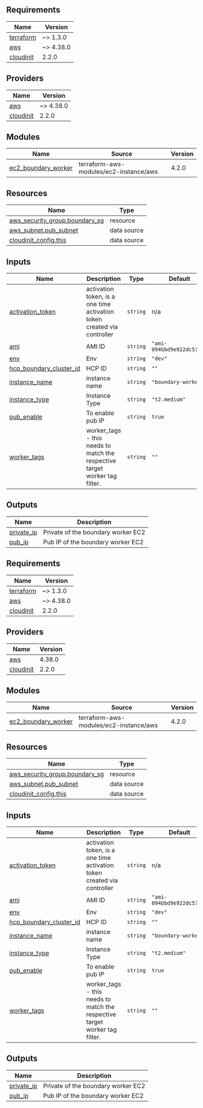 <!-- BEGIN_TF_DOCS -->
## Requirements

| Name | Version |
|------|---------|
| <a name="requirement_terraform"></a> [terraform](#requirement\_terraform) | ~> 1.3.0 |
| <a name="requirement_aws"></a> [aws](#requirement\_aws) | ~> 4.38.0 |
| <a name="requirement_cloudinit"></a> [cloudinit](#requirement\_cloudinit) | 2.2.0 |

## Providers

| Name | Version |
|------|---------|
| <a name="provider_aws"></a> [aws](#provider\_aws) | ~> 4.38.0 |
| <a name="provider_cloudinit"></a> [cloudinit](#provider\_cloudinit) | 2.2.0 |

## Modules

| Name | Source | Version |
|------|--------|---------|
| <a name="module_ec2_boundary_worker"></a> [ec2\_boundary\_worker](#module\_ec2\_boundary\_worker) | terraform-aws-modules/ec2-instance/aws | 4.2.0 |

## Resources

| Name | Type |
|------|------|
| [aws_security_group.boundary_sg](https://registry.terraform.io/providers/hashicorp/aws/latest/docs/resources/security_group) | resource |
| [aws_subnet.pub_subnet](https://registry.terraform.io/providers/hashicorp/aws/latest/docs/data-sources/subnet) | data source |
| [cloudinit_config.this](https://registry.terraform.io/providers/hashicorp/cloudinit/2.2.0/docs/data-sources/config) | data source |

## Inputs

| Name | Description | Type | Default | Required |
|------|-------------|------|---------|:--------:|
| <a name="input_activation_token"></a> [activation\_token](#input\_activation\_token) | activation token, is a one time activation token created via controller | `string` | n/a | yes |
| <a name="input_ami"></a> [ami](#input\_ami) | AMI ID | `string` | `"ami-094bbd9e922dc515d"` | no |
| <a name="input_env"></a> [env](#input\_env) | Env | `string` | `"dev"` | no |
| <a name="input_hcp_boundary_cluster_id"></a> [hcp\_boundary\_cluster\_id](#input\_hcp\_boundary\_cluster\_id) | HCP ID | `string` | `""` | no |
| <a name="input_instance_name"></a> [instance\_name](#input\_instance\_name) | instance name | `string` | `"boundary-worker"` | no |
| <a name="input_instance_type"></a> [instance\_type](#input\_instance\_type) | Instance Type | `string` | `"t2.medium"` | no |
| <a name="input_pub_enable"></a> [pub\_enable](#input\_pub\_enable) | To enable pub IP | `string` | `true` | no |
| <a name="input_worker_tags"></a> [worker\_tags](#input\_worker\_tags) | worker\_tags - this needs to match the respective target worker tag filter. | `string` | `""` | no |

## Outputs

| Name | Description |
|------|-------------|
| <a name="output_private_ip"></a> [private\_ip](#output\_private\_ip) | Private of the boundary worker EC2 |
| <a name="output_pub_ip"></a> [pub\_ip](#output\_pub\_ip) | Pub IP of the boundary worker EC2 |
<!-- END_TF_DOCS --><!-- BEGINNING OF PRE-COMMIT-TERRAFORM DOCS HOOK -->
## Requirements

| Name | Version |
|------|---------|
| <a name="requirement_terraform"></a> [terraform](#requirement\_terraform) | ~> 1.3.0 |
| <a name="requirement_aws"></a> [aws](#requirement\_aws) | ~> 4.38.0 |
| <a name="requirement_cloudinit"></a> [cloudinit](#requirement\_cloudinit) | 2.2.0 |

## Providers

| Name | Version |
|------|---------|
| <a name="provider_aws"></a> [aws](#provider\_aws) | 4.38.0 |
| <a name="provider_cloudinit"></a> [cloudinit](#provider\_cloudinit) | 2.2.0 |

## Modules

| Name | Source | Version |
|------|--------|---------|
| <a name="module_ec2_boundary_worker"></a> [ec2\_boundary\_worker](#module\_ec2\_boundary\_worker) | terraform-aws-modules/ec2-instance/aws | 4.2.0 |

## Resources

| Name | Type |
|------|------|
| [aws_security_group.boundary_sg](https://registry.terraform.io/providers/hashicorp/aws/latest/docs/resources/security_group) | resource |
| [aws_subnet.pub_subnet](https://registry.terraform.io/providers/hashicorp/aws/latest/docs/data-sources/subnet) | data source |
| [cloudinit_config.this](https://registry.terraform.io/providers/hashicorp/cloudinit/2.2.0/docs/data-sources/config) | data source |

## Inputs

| Name | Description | Type | Default | Required |
|------|-------------|------|---------|:--------:|
| <a name="input_activation_token"></a> [activation\_token](#input\_activation\_token) | activation token, is a one time activation token created via controller | `string` | n/a | yes |
| <a name="input_ami"></a> [ami](#input\_ami) | AMI ID | `string` | `"ami-094bbd9e922dc515d"` | no |
| <a name="input_env"></a> [env](#input\_env) | Env | `string` | `"dev"` | no |
| <a name="input_hcp_boundary_cluster_id"></a> [hcp\_boundary\_cluster\_id](#input\_hcp\_boundary\_cluster\_id) | HCP ID | `string` | `""` | no |
| <a name="input_instance_name"></a> [instance\_name](#input\_instance\_name) | instance name | `string` | `"boundary-worker"` | no |
| <a name="input_instance_type"></a> [instance\_type](#input\_instance\_type) | Instance Type | `string` | `"t2.medium"` | no |
| <a name="input_pub_enable"></a> [pub\_enable](#input\_pub\_enable) | To enable pub IP | `string` | `true` | no |
| <a name="input_worker_tags"></a> [worker\_tags](#input\_worker\_tags) | worker\_tags - this needs to match the respective target worker tag filter. | `string` | `""` | no |

## Outputs

| Name | Description |
|------|-------------|
| <a name="output_private_ip"></a> [private\_ip](#output\_private\_ip) | Private of the boundary worker EC2 |
| <a name="output_pub_ip"></a> [pub\_ip](#output\_pub\_ip) | Pub IP of the boundary worker EC2 |
<!-- END OF PRE-COMMIT-TERRAFORM DOCS HOOK -->
